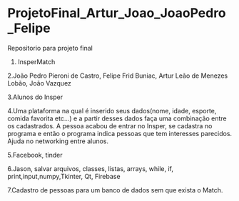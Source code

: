 # ProjetoFinal_Artur_Joao_JoaoPedro_Felipe
Repositorio para projeto final
1. InsperMatch

2.João Pedro Pieroni de Castro, Felipe Frid Buniac, Artur Leão de Menezes Lobão, João Vazquez

3.Alunos do Insper

4.Uma plataforma na qual é inserido seus dados(nome, idade, esporte, comida favorita etc...) e a partir desses dados faça uma combinação entre os cadastrados. A pessoa acabou de entrar no Insper, se cadastra no programa e então o programa indica pessoas que tem interesses parecidos. Ajuda no networking entre alunos.

5.Facebook, tinder

6.Jason, salvar arquivos, classes, listas, arrays, while, if, print,input,numpy,Tkinter, Qt, Firebase

7.Cadastro de pessoas para um banco de dados sem que exista o Match.
